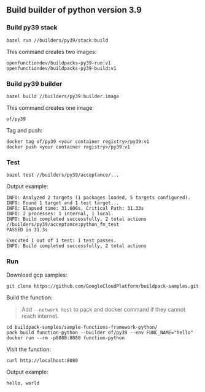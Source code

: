 ## Build builder of python version 3.9

### Build py39 stack

```shell
bazel run //builders/py39/stack:build
```

This command creates two images:

```shell
openfunctiondev/buildpacks-py39-run:v1
openfunctiondev/buildpacks-py39-build:v1
```

### Build py39 builder

```shell
bazel build //builders/py39:builder.image
```

This command creates one image:

```shell
of/py39
```

Tag and push:

```shell
docker tag of/py39 <your container registry>/py39:v1
docker push <your container registry>/py39:v1
```

### Test

```shell
bazel test //builders/py39/acceptance/...
```

Output example:

```shell
INFO: Analyzed 2 targets (1 packages loaded, 5 targets configured).
INFO: Found 1 target and 1 test target...
INFO: Elapsed time: 31.606s, Critical Path: 31.33s
INFO: 2 processes: 1 internal, 1 local.
INFO: Build completed successfully, 2 total actions
//builders/py39/acceptance:python_fn_test                            PASSED in 31.3s

Executed 1 out of 1 test: 1 test passes.
INFO: Build completed successfully, 2 total actions
```

### Run

Download gcp samples:

```shell
git clone https://github.com/GoogleCloudPlatform/buildpack-samples.git
```

Build the function:

> Add `--network host` to pack and docker command if they cannot reach internet.

```shell
cd buildpack-samples/sample-functions-framework-python/
pack build function-python --builder of/py39 --env FUNC_NAME="hello"
docker run --rm -p8080:8080 function-python
```

Visit the function:

```shell
curl http://localhost:8080
```

Output example:

```shell
hello, world
```